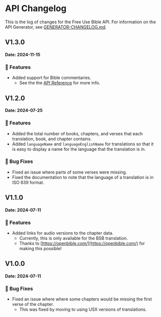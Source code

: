 # API Changelog

This is the log of changes for the Free Use Bible API.
For information on the API Generator, see [GENERATOR-CHANGELOG.md](./GENERATOR-CHANGELOG.md).

## V1.3.0

#### Date: 2024-11-15

### :rocket: Features

-   Added support for Bible commentaries.
    -   See the the [API Reference](https://bible.helloao.org/docs/reference/#available-commentaries) for more info.

## V1.2.0

#### Date: 2024-07-25

### :rocket: Features

-   Added the total number of books, chapters, and verses that each translation, book, and chapter contains.
-   Added `languageName` and `languageEnglishName` for translations so that it is easy to display a name for the language that the translation is in.

### :bug: Bug Fixes

-   Fixed an issue where parts of some verses were missing.
-   Fixed the documentation to note that the language of a translation is in ISO 639 format.

## V1.1.0

#### Date: 2024-07-11

### :rocket: Features

-   Added links for audio versions to the chapter data.
    -   Currently, this is only available for the BSB translation.
    -   Thanks to [https://openbible.com/](https://openbible.com/) for making this possible!

## V1.0.0

#### Date: 2024-07-11

### :bug: Bug Fixes

-   Fixed an issue where where some chapters would be missing the first verse of the chapter.
    -   This was fixed by moving to using USX versions of translations.
